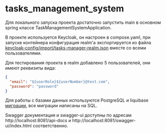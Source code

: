 # tasks_management_system

Для локального запуска проекта достаточно запустить main в основном spring классе
TaskManagementSystemApplication.

В проекте используется Keycloak, он настроен в compose.yaml, 
при запуске контейнера конфигурация realm'а экспортируется из файла
[keycloak-config/import/tasks-manager-realm.json](keycloak-config/import/tasks-manager-realm.json)
вместе со всеми пользователями.

Для тестирования проекта в realm добавлено 5 пользователей, они
имеют реквизиты вида: 
```json
{
  "email": "${userRole}${userNumber}@test.com",
  "password": "password"
}
```

Для работы с базами данных используются PostgreSQL и liquibase
[миграции](src/main/resources/db/changelog/db.changelog-master.yaml), все
миграции написаны на SQL.

Swagger документация и swagger-ui доступны по адресам http://localhost:8081/api-docs и
http://localhost:8081/swagger-ui/index.html соответственно.
